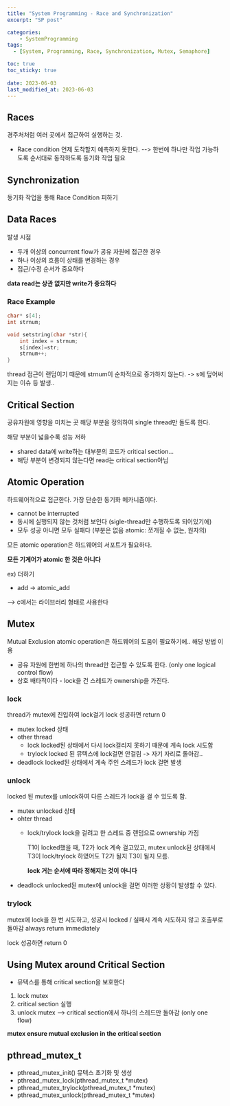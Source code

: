 ```yaml
---
title: "System Programming - Race and Synchronization"
excerpt: "SP post"

categories:
    - SystemProgramming
tags:
  - [System, Programming, Race, Synchronization, Mutex, Semaphore]

toc: true
toc_sticky: true
 
date: 2023-06-03
last_modified_at: 2023-06-03
---
```


## Races
경주처처럼 여러 곳에서 접근하여 실행하는 것.

- Race condition
    언제 도착할지 예측하지 못한다.
--> 한번에 하나만 작업 가능하도록 순서대로 동작하도록 동기화 작업 필요

## Synchronization
동기화 작업을 통해 Race Condition 피하기

## Data Races
발생 시점
- 두개 이상의 concurrent flow가 공유 자원에 접근한 경우 
- 하나 이상의 흐름이 상태를 변경하는 경우
- 접근/수정 순서가 중요하다

**data read는 상관 없지만 write가 중요하다**

### Race Example
```c
char* s[4];
int strnum;

void setstring(char *str){
    int index = strnum;
    s[index]=str;
    strnum++;
}
```
thread 접근이 랜덤이기 때문에 strnum이 순차적으로 증가하지 않는다. 
-> s에 덮어써지는 이슈 등 발생..

## Critical Section
공유자원에 영향을 미치는 곳
해당 부분을 정의하여 single thread만 돌도록 한다.

해당 부분이 넓을수록 성능 저하

- shared data에 write하는 대부분의 코드가 critical section...
- 해당 부분이 변경되지 않는다면 read는 critical section아님

## Atomic Operation
하드웨어적으로 접근한다.
가장 단순한 동기화 메카니즘이다.

- cannot be interrupted
- 동시에 실행되지 않는 것처럼 보인다 (sigle-thread만 수행하도록 되어있기에)
- 모두 성공 아니면 모두 실패다 (부분은 없음 atomic: 쪼개질 수 없는, 원자의)


모든 atomic operation은 하드웨어의 서포트가 필요하다.

**모든 기계어가 atomic 한 것은 아니다**

ex) 더하기
- add -> atomic_add

--> c에서는 라이브러리 형태로 사용한다

## Mutex
Mutual Exclusion
atomic operation은 하드웨어의 도움이 필요하기에.. 해당 방법 이용

- 공유 자원에 한번에 하나의 thread만 접근할 수 있도록 한다. (only one logical control flow)
- 상호 배타적이다 - lock을 건 스레드가 ownership을 가진다.

### lock
thread가 mutex에 진입하여 lock걸기
lock 성공하면 return 0


- mutex
    locked 상태
- other thread
    - lock
        locked된 상태에서 다시 lock걸리지 못하기 때문에 계속 lock 시도함
    - trylock
        locked 된 뮤텍스에 lock걸면 안걸림
        -> 자기 자리로 돌아감..
- deadlock
locked된 상태에서 계속 주인 스레드가 lock 걸면 발생

### unlock
locked 된 mutex를 unlock하여 다른 스레드가 lock을 걸 수 있도록 함.

- mutex
    unlocked 상태
- ohter thread
    - lock/trylock
        lock을 걸려고 한 스레드 중 랜덤으로 ownership 가짐
        
        T1이 locked했을 때, T2가 lock 계속 걸고있고, mutex unlock된 상태에서 T3이 lock/trylock 하였어도 T2가 될지 T3이 될지 모름.

        **lock 거는 순서에 따라 정해지는 것이 아니다**
- deadlock
    unlocked된 mutex에 unlock을 걸면 이러한 상황이 발생할 수 있다.

### trylock
mutex에 lock을 한 번 시도하고, 성공시 locked / 실패시 계속 시도하지 않고 호출부로 돌아감
always return immediately

lock 성공하면 return 0

## Using Mutex around Critical Section
- 뮤텍스를 통해 critical section을 보호한다

1. lock mutex
2. critical section 실행
3. unlock mutex
--> critical section에서 하나의 스레드만 돌아감
(only one flow)

**mutex ensure mutual exclusion in the critical section**

## pthread_mutex_t
- pthread_mutex_init()
    뮤텍스 초기화 및 생성
- pthread_mutex_lock(pthread_mutex_t *mutex)
- pthread_mutex_trylock(pthread_mutex_t *mutex)
- pthread_mutex_unlock(pthread_mutex_t *mutex)


